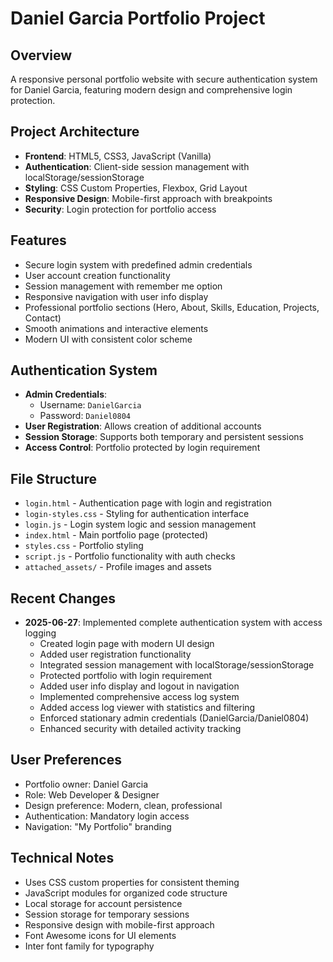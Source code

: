 # Daniel Garcia Portfolio Project

## Overview
A responsive personal portfolio website with secure authentication system for Daniel Garcia, featuring modern design and comprehensive login protection.

## Project Architecture
- **Frontend**: HTML5, CSS3, JavaScript (Vanilla)
- **Authentication**: Client-side session management with localStorage/sessionStorage
- **Styling**: CSS Custom Properties, Flexbox, Grid Layout
- **Responsive Design**: Mobile-first approach with breakpoints
- **Security**: Login protection for portfolio access

## Features
- Secure login system with predefined admin credentials
- User account creation functionality
- Session management with remember me option
- Responsive navigation with user info display
- Professional portfolio sections (Hero, About, Skills, Education, Projects, Contact)
- Smooth animations and interactive elements
- Modern UI with consistent color scheme

## Authentication System
- **Admin Credentials**: 
  - Username: `DanielGarcia`
  - Password: `Daniel0804`
- **User Registration**: Allows creation of additional accounts
- **Session Storage**: Supports both temporary and persistent sessions
- **Access Control**: Portfolio protected by login requirement

## File Structure
- `login.html` - Authentication page with login and registration
- `login-styles.css` - Styling for authentication interface
- `login.js` - Login system logic and session management
- `index.html` - Main portfolio page (protected)
- `styles.css` - Portfolio styling
- `script.js` - Portfolio functionality with auth checks
- `attached_assets/` - Profile images and assets

## Recent Changes
- **2025-06-27**: Implemented complete authentication system with access logging
  - Created login page with modern UI design
  - Added user registration functionality
  - Integrated session management with localStorage/sessionStorage
  - Protected portfolio with login requirement
  - Added user info display and logout in navigation
  - Implemented comprehensive access log system
  - Added access log viewer with statistics and filtering
  - Enforced stationary admin credentials (DanielGarcia/Daniel0804)
  - Enhanced security with detailed activity tracking

## User Preferences
- Portfolio owner: Daniel Garcia
- Role: Web Developer & Designer
- Design preference: Modern, clean, professional
- Authentication: Mandatory login access
- Navigation: "My Portfolio" branding

## Technical Notes
- Uses CSS custom properties for consistent theming
- JavaScript modules for organized code structure
- Local storage for account persistence
- Session storage for temporary sessions
- Responsive design with mobile-first approach
- Font Awesome icons for UI elements
- Inter font family for typography